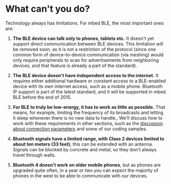 # What can't you do?

Technology always has limitations. For mbed BLE, the most important ones are:

1. **The BLE device can talk only to phones, tablets etc.** It doesn't yet support direct communication between BLE devices. This limitation will be removed soon, as it is not a restriction of the protocol (since one common form of device-to-device communication (via meshing) would only require peripherals to scan for advertisements from neighboring devices, and that feature is already a part of the standard).

1. **The BLE device doesn't have independent access to the internet.** It requires either additional hardware or constant access to a BLE-enabled device with its own internet access, such as a mobile phone. Bluetooth IP support is part of the latest standard, and it will be supported in mbed BLE before the end of 2015.

1. **For BLE to truly be low-energy, it has to work as little as possible.** That means, for example, limiting the frequency of its broadcasts and letting it sleep whenever there is no new data to handle,. We'll discuss how to work with these requirements in other sections, such as the [discussion about connection parameters](../Introduction/ConnectionParameters.md) and some of our coding samples.

1. **Bluetooth signals have a limited range, with Class 2 devices limited to about ten meters (33 feet)**; this can be extended with an antenna. Signals can be blocked by concrete and metal, so they don't always travel through walls. 

1. **Bluetooth 4 doesn't work on older mobile phones**, but as phones are upgraded quite often, in a year or two you can expect the majority of phones in the west to be able to communicate with our devices.

